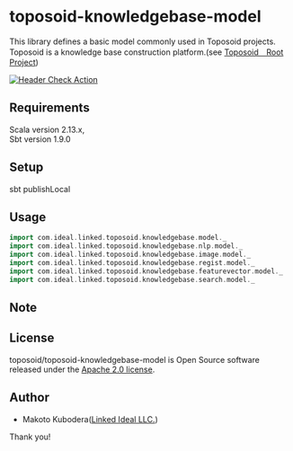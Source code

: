 # toposoid-knowledgebase-model
This library defines a basic model commonly used in Toposoid projects.
Toposoid is a knowledge base construction platform.(see [Toposoid　Root Project](https://github.com/toposoid/toposoid.git))

[![Header Check Action](https://github.com/toposoid/toposoid-knowledgebase-model/actions/workflows/action.yml/badge.svg?branch=main)](https://github.com/toposoid/toposoid-knowledgebase-model/actions/workflows/action.yml)

## Requirements
Scala version 2.13.x,   
Sbt version 1.9.0

## Setup
sbt publishLocal

## Usage
```scala
import com.ideal.linked.toposoid.knowledgebase.model._
import com.ideal.linked.toposoid.knowledgebase.nlp.model._
import com.ideal.linked.toposoid.knowledgebase.image.model._
import com.ideal.linked.toposoid.knowledgebase.regist.model._
import com.ideal.linked.toposoid.knowledgebase.featurevector.model._
import com.ideal.linked.toposoid.knowledgebase.search.model._
```

## Note

## License
toposoid/toposoid-knowledgebase-model is Open Source software released under the [Apache 2.0 license](https://www.apache.org/licenses/LICENSE-2.0.html).

## Author
* Makoto Kubodera([Linked Ideal LLC.](https://linked-ideal.com/))

Thank you!

